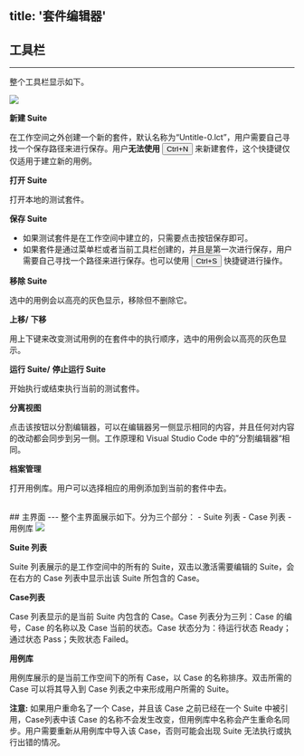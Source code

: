 title: '套件编辑器'
---
## 工具栏
---
整个工具栏显示如下。

<img class="long-images" src="/images/code-editor/suite-toolbar.png">
<br>

<i class="fa fa-file-text-o"></i> **新建 Suite**  

在工作空间之外创建一个新的套件，默认名称为“Untitle-0.lct”，用户需要自己寻找一个保存路径来进行保存。用户**无法使用** <button>Ctrl+N</button> 来新建套件，这个快捷键仅仅适用于建立新的用例。

<i class="fa fa-folder-open-o"></i> **打开 Suite**

打开本地的测试套件。

<i class="fa fa-floppy-o"></i> **保存 Suite** 

- 如果测试套件是在工作空间中建立的，只需要点击按钮保存即可。
- 如果套件是通过菜单栏或者当前工具栏创建的，并且是第一次进行保存，用户需要自己寻找一个路径来进行保存。也可以使用 <button>Ctrl+S</button> 快捷键进行操作。


<i class="fa fa-times"></i> **移除 Suite**

选中的用例会以高亮的灰色显示，移除但不删除它。

<i class="fa fa-arrow-up"></i> **上移/** <i class="fa fa-arrow-down"></i> **下移**

用上下键来改变测试用例的在套件中的执行顺序，选中的用例会以高亮的灰色显示。

<i class="fa fa-play"></i> **运行 Suite/** <i class="fa fa-stop"></i>  **停止运行 Suite**

开始执行或结束执行当前的测试套件。


<i class="fa fa-columns"></i>  **分离视图**

点击该按钮以分割编辑器，可以在编辑器另一侧显示相同的内容，并且任何对内容的改动都会同步到另一侧。工作原理和 Visual Studio Code 中的”分割编辑器“相同。

<i class="fa fa-list-alt"></i> **档案管理**

打开用例库。用户可以选择相应的用例添加到当前的套件中去。

<br/>
## 主界面
---
整个主界面展示如下。分为三个部分：
- Suite 列表
- Case 列表
- 用例库

<img class="guide-images" src="/images/code-editor/suite-interface-zh.png">
<br/>

**Suite 列表**

Suite 列表展示的是工作空间中的所有的 Suite，双击以激活需要编辑的 Suite，会在右方的 Case 列表中显示出该 Suite 所包含的 Case。

**Case列表**

Case 列表显示的是当前 Suite 内包含的 Case。Case 列表分为三列：Case 的编号，Case 的名称以及 Case 当前的状态。Case 状态分为：待运行状态 Ready；通过状态 Pass；失败状态 Failed。

**用例库**

用例库展示的是当前工作空间下的所有 Case，以 Case 的名称排序。双击所需的 Case 可以将其导入到 Case 列表之中来形成用户所需的 Suite。

**注意:** 如果用户重命名了一个 Case，并且该 Case 之前已经在一个 Suite 中被引用，Case列表中该 Case 的名称不会发生改变，但用例库中名称会产生重命名同步。用户需要重新从用例库中导入该 Case，否则可能会出现 Suite 无法执行或执行出错的情况。
